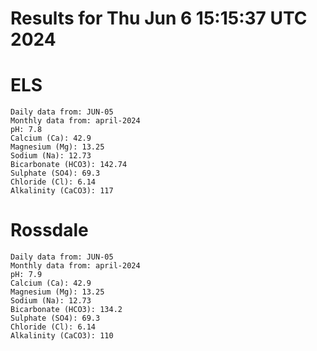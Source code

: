 # Results for Thu Jun  6 15:15:37 UTC 2024
# ELS
```
Daily data from: JUN-05
Monthly data from: april-2024
pH: 7.8
Calcium (Ca): 42.9
Magnesium (Mg): 13.25
Sodium (Na): 12.73
Bicarbonate (HCO3): 142.74
Sulphate (SO4): 69.3
Chloride (Cl): 6.14
Alkalinity (CaCO3): 117
```
# Rossdale
```
Daily data from: JUN-05
Monthly data from: april-2024
pH: 7.9
Calcium (Ca): 42.9
Magnesium (Mg): 13.25
Sodium (Na): 12.73
Bicarbonate (HCO3): 134.2
Sulphate (SO4): 69.3
Chloride (Cl): 6.14
Alkalinity (CaCO3): 110
```
